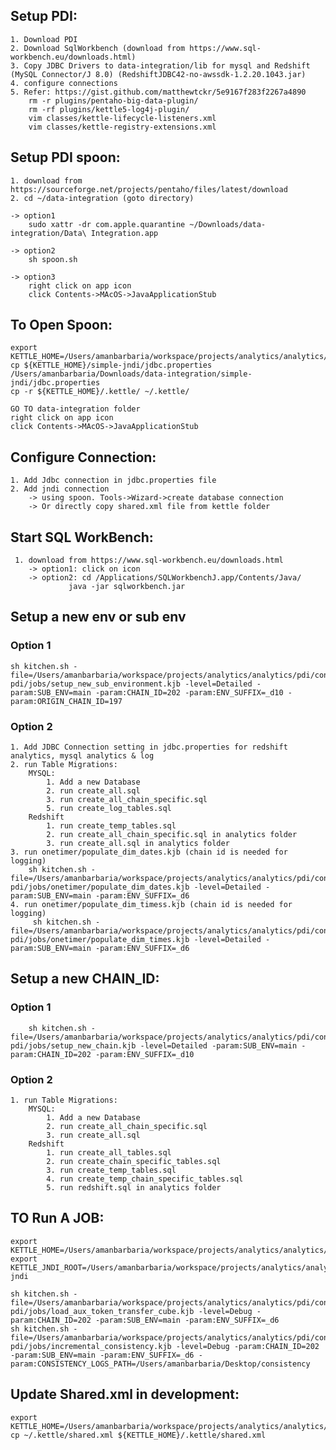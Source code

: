 ## Setup PDI:
	1. Download PDI
	2. Download SqlWorkbench (download from https://www.sql-workbench.eu/downloads.html)
	3. Copy JDBC Drivers to data-integration/lib for mysql and Redshift (MySQL Connector/J 8.0) (RedshiftJDBC42-no-awssdk-1.2.20.1043.jar)
	4. configure connections
	5. Refer: https://gist.github.com/matthewtckr/5e9167f283f2267a4890       
        rm -r plugins/pentaho-big-data-plugin/
        rm -rf plugins/kettle5-log4j-plugin/
        vim classes/kettle-lifecycle-listeners.xml
        vim classes/kettle-registry-extensions.xml

## Setup PDI spoon:
	1. download from https://sourceforge.net/projects/pentaho/files/latest/download
	2. cd ~/data-integration (goto directory)

	-> option1
		sudo xattr -dr com.apple.quarantine ~/Downloads/data-integration/Data\ Integration.app

	-> option2
		sh spoon.sh

	-> option3
		right click on app icon
		click Contents->MAcOS->JavaApplicationStub

## To Open Spoon:
	export KETTLE_HOME=/Users/amanbarbaria/workspace/projects/analytics/analytics/pdi/configs/development
	cp ${KETTLE_HOME}/simple-jndi/jdbc.properties /Users/amanbarbaria/Downloads/data-integration/simple-jndi/jdbc.properties
	cp -r ${KETTLE_HOME}/.kettle/ ~/.kettle/	

	GO TO data-integration folder
	right click on app icon
	click Contents->MAcOS->JavaApplicationStub
	
## Configure Connection:
	1. Add Jdbc connection in jdbc.properties file
	2. Add jndi connection 
		-> using spoon. Tools->Wizard->create database connection 
		-> Or directly copy shared.xml file from kettle folder

## Start SQL WorkBench:
	 1. download from https://www.sql-workbench.eu/downloads.html 
	 	-> option1: click on icon
		-> option2: cd /Applications/SQLWorkbenchJ.app/Contents/Java/
				 java -jar sqlworkbench.jar

			
## Setup a new env or sub env

### Option 1
    sh kitchen.sh -file=/Users/amanbarbaria/workspace/projects/analytics/analytics/pdi/content-pdi/jobs/setup_new_sub_environment.kjb -level=Detailed -param:SUB_ENV=main -param:CHAIN_ID=202 -param:ENV_SUFFIX=_d10 -param:ORIGIN_CHAIN_ID=197
    
###  Option 2

	1. Add JDBC Connection setting in jdbc.properties for redshift analytics, mysql analytics & log 
	2. run Table Migrations:
	    MYSQL:
		    1. Add a new Database
		    2. run create_all.sql
		    3. run create_all_chain_specific.sql
		    5. run create_log_tables.sql
	    Redshift
	        1. run create_temp_tables.sql
	        2. run create_all_chain_specific.sql in analytics folder
	        3. run create_all.sql in analytics folder
    3. run onetimer/populate_dim_dates.kjb (chain id is needed for logging)   
        sh kitchen.sh -file=/Users/amanbarbaria/workspace/projects/analytics/analytics/pdi/content-pdi/jobs/onetimer/populate_dim_dates.kjb -level=Detailed -param:SUB_ENV=main -param:ENV_SUFFIX=_d6 
    4. run onetimer/populate_dim_timess.kjb (chain id is needed for logging)
         sh kitchen.sh -file=/Users/amanbarbaria/workspace/projects/analytics/analytics/pdi/content-pdi/jobs/onetimer/populate_dim_times.kjb -level=Detailed -param:SUB_ENV=main -param:ENV_SUFFIX=_d6

## Setup a new CHAIN_ID:

### Option 1
        sh kitchen.sh -file=/Users/amanbarbaria/workspace/projects/analytics/analytics/pdi/content-pdi/jobs/setup_new_chain.kjb -level=Detailed -param:SUB_ENV=main -param:CHAIN_ID=202 -param:ENV_SUFFIX=_d10

### Option 2 
	1. run Table Migrations:
	    MYSQL:
		    1. Add a new Database
			2. run create_all_chain_specific.sql
			3. run create_all.sql
		Redshift
			1. run create_all_tables.sql
			2. run create_chain_specific_tables.sql		
			3. run create_temp_tables.sql
			4. run create_temp_chain_specific_tables.sql
			5. run redshift.sql in analytics folder

## TO Run A JOB:
	export KETTLE_HOME=/Users/amanbarbaria/workspace/projects/analytics/analytics/pdi/configs/development
	export KETTLE_JNDI_ROOT=/Users/amanbarbaria/workspace/projects/analytics/analytics/pdi/configs/development/simple-jndi

	sh kitchen.sh -file=/Users/amanbarbaria/workspace/projects/analytics/analytics/pdi/content-pdi/jobs/load_aux_token_transfer_cube.kjb -level=Debug -param:CHAIN_ID=202 -param:SUB_ENV=main -param:ENV_SUFFIX=_d6 
	sh kitchen.sh -file=/Users/amanbarbaria/workspace/projects/analytics/analytics/pdi/content-pdi/jobs/incremental_consistency.kjb -level=Debug -param:CHAIN_ID=202 -param:SUB_ENV=main -param:ENV_SUFFIX=_d6 -param:CONSISTENCY_LOGS_PATH=/Users/amanbarbaria/Desktop/consistency 

## Update Shared.xml in development:
	export KETTLE_HOME=/Users/amanbarbaria/workspace/projects/analytics/analytics/pdi/configs/development
	cp ~/.kettle/shared.xml ${KETTLE_HOME}/.kettle/shared.xml
